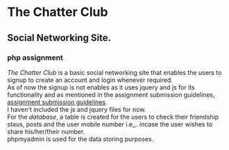 # The Chatter Club
## Social Networking Site.
### php assignment

_The Chatter Club_ is a basic social networking site that enables the users to signup to create an account and login whenever required.
<br>
As of now the signup is not enables as it uses jquery and js for its functionality and as mentioned in the assignment submission guidelines, [assignment submission guidelines](https://learn.rtcamp.com/campus/php-assignments/guidelines/).
<br>I haven't included the js and jquery files for now. 
<br>
For the _database_, a table is created for the users to check their friendship staus, posts and the user mobile number i.e,,. incase the user wishes to share his/her/their number.
<br> phpmyadmin is used for the data storing purposes. 





